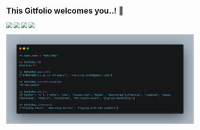 ## This Gitfolio welcomes you..! 🙏

[![](https://img.shields.io/badge/Linkedin-Rohitraj07-blue)](https://www.linkedin.com/in/rohitraj07)
[![](https://img.shields.io/badge/Gmail-1704379%40kiit.ac.in-red)](mailto:1704379@kiit.ac.in)
[![](https://img.shields.io/badge/Telegram-Rohitraj__07-blue)](https://t.me/Rohitraj_07)
[![](https://img.shields.io/badge/HackerRank-Rohitraj__07-brightgreen)](https://www.hackerrank.com/Rohitraj_07)

![](https://github.com/Rohitraj-07/Rohitraj-07/blob/master/profile.png)

